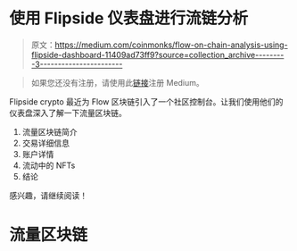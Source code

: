 # 使用 Flipside 仪表盘进行流链分析

> 原文：<https://medium.com/coinmonks/flow-on-chain-analysis-using-flipside-dashboard-11409ad73ff9?source=collection_archive---------3----------------------->

> 如果您还没有注册，请使用此[链接](https://theguywhowrites.medium.com/membership)注册 Medium。

Flipside crypto 最近为 Flow 区块链引入了一个社区控制台。让我们使用他们的仪表盘深入了解一下流量区块链。

1.  流量区块链简介
2.  交易详细信息
3.  账户详情
4.  流动中的 NFTs
5.  结论

感兴趣，请继续阅读！

# 流量区块链